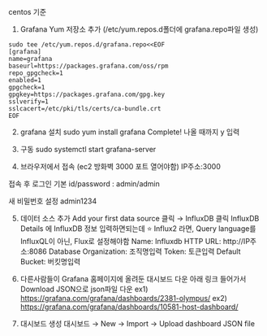 centos 기준

1. Grafana Yum 저장소 추가 (/etc/yum.repos.d폴더에 grafana.repo파일 생성)
```
sudo tee /etc/yum.repos.d/grafana.repo<<EOF
[grafana]
name=grafana
baseurl=https://packages.grafana.com/oss/rpm
repo_gpgcheck=1
enabled=1
gpgcheck=1
gpgkey=https://packages.grafana.com/gpg.key
sslverify=1
sslcacert=/etc/pki/tls/certs/ca-bundle.crt
EOF
```

2. grafana 설치
sudo yum install grafana
Complete! 나올 때까지 y 입력

3. 구동
sudo systemctl start grafana-server

4. 브라우저에서 접속 (ec2 방화벽 3000 포트 열어야함)
IP주소:3000

접속 후 로그인
기본 id/password : admin/admin

새 비밀번호 설정
admin1234

5. 데이터 소스 추가
Add your first data source 클릭 → InfluxDB 클릭
InfluxDB Details 에 InfluxDB 정보 입력하면되는데
⭐️ Influx2 라면, Query language를 InfluxQL이 아닌, Flux로 설정해야함
Name: Influxdb
HTTP
	URL: http://IP주소:8086
Database
	Organization: 조직명입력
	Token: 토큰입력
	Default Bucket: 버킷명입력

6. 다른사람들이 Grafana 홈페이지에 올려둔 대시보드 다운
아래 링크 들어가서 Download JSON으로 json파일 다운
ex1) https://grafana.com/grafana/dashboards/2381-olympus/
ex2) https://grafana.com/grafana/dashboards/10581-host-dashboard/

7. 대시보드 생성
대시보드 → New → Import → Upload dashboard JSON file










